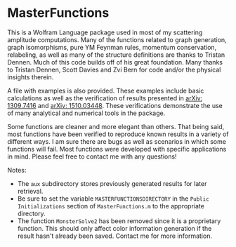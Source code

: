 # MasterFunctions

This is a Wolfram Language package used in most of my scattering amplitude computations. 
Many of the functions related to graph generation, graph isomorphisms, 
pure YM Feynman rules, momentum conservation, relabeling, as well as
many of the structure definitions are thanks to Tristan Dennen. 
Much of this code builds off of his great foundation. Many thanks 
to Tristan Dennen, Scott Davies and Zvi Bern for code and/or the 
physical insights therein.

A file with examples is also provided. These examples include basic calculations as well as the 
verification of results presented in [arXiv: 1309.7416](http://arxiv.org/abs/1309.7416) 
and [arXiv: 1510.03448](http://arxiv.org/abs/1510.03448). These verifications demonstrate the 
use of many analytical and numerical tools in the package.

Some functions are cleaner and more elegant than others. That being said, most
functions have been verified to reproduce known results in a variety of
different ways. I am sure there are bugs as well as scenarios in which
some functions will fail. Most functions were developed with specific
applications in mind. Please feel free to contact me with any questions!

Notes:
- The `aux` subdirectory stores previously generated results for later retrieval.
- Be sure to set the variable `MASTERFUNCTIONSDIRECTORY` in the `Public Initializations` section of `MasterFunctions.m` to the appropriate directory.
- The function `MonsterSolve2` has been removed since it is a proprietary function. This should only affect color information generation if the result hasn't already been saved. Contact me for more information.
